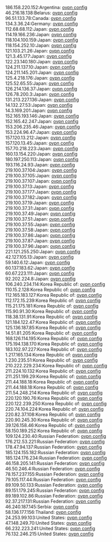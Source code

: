 186.158.220.152:Argentina: [ovpn config](vpn/186_158_220_152.ovpn)  
46.216.18.138:Belarus: [ovpn config](vpn/46_216_18_138.ovpn)  
96.51.133.78:Canada: [ovpn config](vpn/96_51_133_78.ovpn)  
134.3.36.24:Germany: [ovpn config](vpn/134_3_36_24.ovpn)  
112.68.68.112:Japan: [ovpn config](vpn/112_68_68_112.ovpn)  
114.19.166.236:Japan: [ovpn config](vpn/114_19_166_236.ovpn)  
118.104.100.159:Japan: [ovpn config](vpn/118_104_100_159.ovpn)  
118.154.252.10:Japan: [ovpn config](vpn/118_154_252_10.ovpn)  
121.103.21.26:Japan: [ovpn config](vpn/121_103_21_26.ovpn)  
121.3.45.177:Japan: [ovpn config](vpn/121_3_45_177.ovpn)  
122.23.140.180:Japan: [ovpn config](vpn/122_23_140_180.ovpn)  
124.211.137.10:Japan: [ovpn config](vpn/124_211_137_10.ovpn)  
124.211.145.201:Japan: [ovpn config](vpn/124_211_145_201.ovpn)  
125.4.218.176:Japan: [ovpn config](vpn/125_4_218_176.ovpn)  
125.52.65.55:Japan: [ovpn config](vpn/125_52_65_55.ovpn)  
126.214.136.37:Japan: [ovpn config](vpn/126_214_136_37.ovpn)  
126.78.200.3:Japan: [ovpn config](vpn/126_78_200_3.ovpn)  
131.213.227.136:Japan: [ovpn config](vpn/131_213_227_136.ovpn)  
14.132.27.53:Japan: [ovpn config](vpn/14_132_27_53.ovpn)  
14.3.169.201:Japan: [ovpn config](vpn/14_3_169_201.ovpn)  
152.165.193.146:Japan: [ovpn config](vpn/152_165_193_146.ovpn)  
152.165.42.247:Japan: [ovpn config](vpn/152_165_42_247.ovpn)  
153.206.235.46:Japan: [ovpn config](vpn/153_206_235_46.ovpn)  
153.224.96.47:Japan: [ovpn config](vpn/153_224_96_47.ovpn)  
157.120.13.212:Japan: [ovpn config](vpn/157_120_13_212.ovpn)  
157.120.13.45:Japan: [ovpn config](vpn/157_120_13_45.ovpn)  
157.70.218.223:Japan: [ovpn config](vpn/157_70_218_223.ovpn)  
160.13.154.220:Japan: [ovpn config](vpn/160_13_154_220.ovpn)  
180.197.250.113:Japan: [ovpn config](vpn/180_197_250_113.ovpn)  
193.116.24.93:Japan: [ovpn config](vpn/193_116_24_93.ovpn)  
219.100.37.104:Japan: [ovpn config](vpn/219_100_37_104.ovpn)  
219.100.37.105:Japan: [ovpn config](vpn/219_100_37_105.ovpn)  
219.100.37.107:Japan: [ovpn config](vpn/219_100_37_107.ovpn)  
219.100.37.13:Japan: [ovpn config](vpn/219_100_37_13.ovpn)  
219.100.37.177:Japan: [ovpn config](vpn/219_100_37_177.ovpn)  
219.100.37.182:Japan: [ovpn config](vpn/219_100_37_182.ovpn)  
219.100.37.19:Japan: [ovpn config](vpn/219_100_37_19.ovpn)  
219.100.37.31:Japan: [ovpn config](vpn/219_100_37_31.ovpn)  
219.100.37.49:Japan: [ovpn config](vpn/219_100_37_49.ovpn)  
219.100.37.51:Japan: [ovpn config](vpn/219_100_37_51.ovpn)  
219.100.37.55:Japan: [ovpn config](vpn/219_100_37_55.ovpn)  
219.100.37.58:Japan: [ovpn config](vpn/219_100_37_58.ovpn)  
219.100.37.86:Japan: [ovpn config](vpn/219_100_37_86.ovpn)  
219.100.37.87:Japan: [ovpn config](vpn/219_100_37_87.ovpn)  
219.100.37.96:Japan: [ovpn config](vpn/219_100_37_96.ovpn)  
221.121.255.250:Japan: [ovpn config](vpn/221_121_255_250.ovpn)  
42.127.105.13:Japan: [ovpn config](vpn/42_127_105_13.ovpn)  
59.140.6.12:Japan: [ovpn config](vpn/59_140_6_12.ovpn)  
60.137.183.62:Japan: [ovpn config](vpn/60_137_183_62.ovpn)  
60.67.223.111:Japan: [ovpn config](vpn/60_67_223_111.ovpn)  
92.202.224.8:Japan: [ovpn config](vpn/92_202_224_8.ovpn)  
106.240.234.114:Korea Republic of: [ovpn config](vpn/106_240_234_114.ovpn)  
110.15.2.128:Korea Republic of: [ovpn config](vpn/110_15_2_128.ovpn)  
112.165.183.127:Korea Republic of: [ovpn config](vpn/112_165_183_127.ovpn)  
112.172.15.239:Korea Republic of: [ovpn config](vpn/112_172_15_239.ovpn)  
115.21.175.181:Korea Republic of: [ovpn config](vpn/115_21_175_181.ovpn)  
115.90.91.30:Korea Republic of: [ovpn config](vpn/115_90_91_30.ovpn)  
118.38.131.91:Korea Republic of: [ovpn config](vpn/118_38_131_91.ovpn)  
121.184.122.47:Korea Republic of: [ovpn config](vpn/121_184_122_47.ovpn)  
125.136.187.85:Korea Republic of: [ovpn config](vpn/125_136_187_85.ovpn)  
14.51.81.205:Korea Republic of: [ovpn config](vpn/14_51_81_205.ovpn)  
168.126.114.195:Korea Republic of: [ovpn config](vpn/168_126_114_195.ovpn)  
175.194.138.170:Korea Republic of: [ovpn config](vpn/175_194_138_170.ovpn)  
183.102.97.227:Korea Republic of: [ovpn config](vpn/183_102_97_227.ovpn)  
1.217.165.134:Korea Republic of: [ovpn config](vpn/1_217_165_134.ovpn)  
1.230.235.51:Korea Republic of: [ovpn config](vpn/1_230_235_51.ovpn)  
210.222.229.234:Korea Republic of: [ovpn config](vpn/210_222_229_234.ovpn)  
211.224.10.132:Korea Republic of: [ovpn config](vpn/211_224_10_132.ovpn)  
211.251.199.29:Korea Republic of: [ovpn config](vpn/211_251_199_29.ovpn)  
211.44.188.18:Korea Republic of: [ovpn config](vpn/211_44_188_18.ovpn)  
211.44.188.18:Korea Republic of: [ovpn config](vpn/211_44_188_18.ovpn)  
211.54.248.214:Korea Republic of: [ovpn config](vpn/211_54_248_214.ovpn)  
220.120.190.76:Korea Republic of: [ovpn config](vpn/220_120_190_76.ovpn)  
220.122.239.250:Korea Republic of: [ovpn config](vpn/220_122_239_250.ovpn)  
220.74.104.224:Korea Republic of: [ovpn config](vpn/220_74_104_224.ovpn)  
220.82.37.108:Korea Republic of: [ovpn config](vpn/220_82_37_108.ovpn)  
220.90.245.30:Korea Republic of: [ovpn config](vpn/220_90_245_30.ovpn)  
39.126.158.46:Korea Republic of: [ovpn config](vpn/39_126_158_46.ovpn)  
58.150.189.252:Korea Republic of: [ovpn config](vpn/58_150_189_252.ovpn)  
109.124.230.40:Russian Federation: [ovpn config](vpn/109_124_230_40.ovpn)  
176.212.53.221:Russian Federation: [ovpn config](vpn/176_212_53_221.ovpn)  
178.47.94.137:Russian Federation: [ovpn config](vpn/178_47_94_137.ovpn)  
185.124.155.182:Russian Federation: [ovpn config](vpn/185_124_155_182.ovpn)  
185.124.176.234:Russian Federation: [ovpn config](vpn/185_124_176_234.ovpn)  
46.158.205.141:Russian Federation: [ovpn config](vpn/46_158_205_141.ovpn)  
46.50.246.4:Russian Federation: [ovpn config](vpn/46_50_246_4.ovpn)  
78.157.237.155:Russian Federation: [ovpn config](vpn/78_157_237_155.ovpn)  
79.105.117.44:Russian Federation: [ovpn config](vpn/79_105_117_44.ovpn)  
89.109.50.133:Russian Federation: [ovpn config](vpn/89_109_50_133.ovpn)  
89.151.179.245:Russian Federation: [ovpn config](vpn/89_151_179_245.ovpn)  
89.189.102.86:Russian Federation: [ovpn config](vpn/89_189_102_86.ovpn)  
92.37.217.131:Russian Federation: [ovpn config](vpn/92_37_217_131.ovpn)  
46.240.187.145:Serbia: [ovpn config](vpn/46_240_187_145.ovpn)  
58.136.177.156:Thailand: [ovpn config](vpn/58_136_177_156.ovpn)  
24.253.99.103:United States: [ovpn config](vpn/24_253_99_103.ovpn)  
47.148.249.70:United States: [ovpn config](vpn/47_148_249_70.ovpn)  
66.232.223.241:United States: [ovpn config](vpn/66_232_223_241.ovpn)  
76.132.246.215:United States: [ovpn config](vpn/76_132_246_215.ovpn)  
